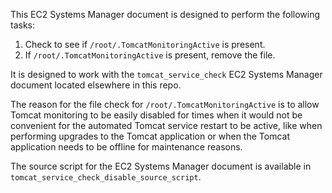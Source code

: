 This EC2 Systems Manager document is designed to perform the following tasks:

1. Check to see if `/root/.TomcatMonitoringActive` is present.
2. If `/root/.TomcatMonitoringActive` is present, remove the file.

It is designed to work with the `tomcat_service_check` EC2 Systems Manager document located elsewhere in this repo.

The reason for the file check for `/root/.TomcatMonitoringActive` is to allow Tomcat monitoring to be easily disabled for times when it would not be convenient for the automated Tomcat service restart to be active, like when performing upgrades to the Tomcat
application or when the Tomcat application needs to be offline 
for maintenance reasons.

The source script for the EC2 Systems Manager document is available in `tomcat_service_check_disable_source_script`.